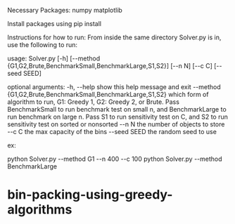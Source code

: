 Necessary Packages:
numpy
matplotlib

Install packages using pip install

Instructions for how to run:
From inside the same directory Solver.py is in, use the following to run:

usage: Solver.py [-h] [--method {G1,G2,Brute,BenchmarkSmall,BenchmarkLarge,S1,S2}] [--n N] [--c C] [--seed SEED]

optional arguments:
  -h, --help            show this help message and exit
  --method {G1,G2,Brute,BenchmarkSmall,BenchmarkLarge,S1,S2}
                        which form of algorithm to run, G1: Greedy 1, G2: Greedy 2, or Brute. Pass BenchmarkSmall to run benchmark test on small n, and BenchmarkLarge to run benchmark
                        on large n. Pass S1 to run sensitivity test on C, and S2 to run sensitivity test on sorted or nonsorted
  --n N                 the number of objects to store
  --c C                 the max capacity of the bins
  --seed SEED           the random seed to use

ex:

python Solver.py --method G1 --n 400 --c 100
python Solver.py --method BenchmarkLarge
# bin-packing-using-greedy-algorithms
